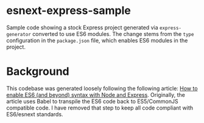 # esnext-express-sample

Sample code showing a stock Express project generated via `express-generator` converted to use ES6 modules. The change stems from the `type` configuration in the `package.json` file, which enables ES6 modules in the project.

# Background

This codebase was generated loosely following the following article: [How to enable ES6 (and beyond) syntax with Node and Express](https://www.freecodecamp.org/news/how-to-enable-es6-and-beyond-syntax-with-node-and-express-68d3e11fe1ab/). Originally, the article uses Babel to transpile the ES6 code back to ES5/CommonJS compatible code. I have removed that step to keep all code compliant with ES6/esnext standards.